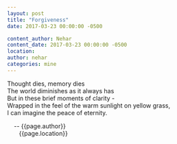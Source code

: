 ```yaml
---
layout: post
title: "Forgiveness"
date: 2017-03-23 00:00:00 -0500

content_author: Nehar
content_date: 2017-03-23 00:00:00 -0500
location:
author: nehar
categories: mine
---
```


Thought dies, memory dies <br>
The world diminishes as it always has <br>
But in these brief moments of clarity - <br>
Wrapped in the feel of the warm sunlight on yellow grass, <br>
I can imagine the peace of eternity.

&nbsp;&nbsp;&nbsp;&nbsp;-- {{page.author}} <br>
&nbsp;&nbsp;&nbsp;&nbsp;&nbsp;&nbsp;&nbsp;{{page.location}}
